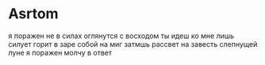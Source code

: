 Asrtom
======
я поражен не в силах оглянутся
с восходом ты идеш ко мне 
лишь силует горит в заре
собой на миг затмшь рассвет
на завесть слепнущей луне
я поражен молчу в ответ
